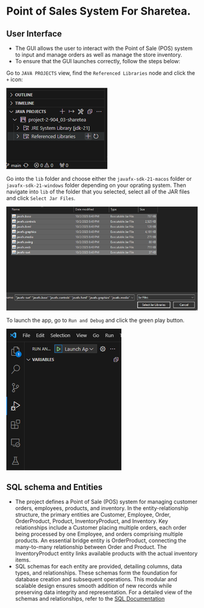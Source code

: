# Point of Sales System For Sharetea.


## User Interface

- The GUI allows the user to interact with the Point of Sale (POS) system to input and manage orders as well as manage the store inventory.
- To ensure that the GUI launches correctly, follow the steps below:

Go to `JAVA PROJECTS` view, find the `Referenced Libraries` node and click the `+` icon:

![Reference JAR Files](docs/referenceLibraries.PNG)

Go into the `lib` folder and choose either the `javafx-sdk-21-macos` folder or `javafx-sdk-21-windows` folder depending on your oprating system. Then navigate into `lib` of the
folder that you selected, select all of the JAR files and click `Select Jar Files`.

![Adding JAR Files](docs/addingLibraries.PNG)

To launch the app, go to `Run and Debug` and click the green play button.

![Launching App](docs/launchApp.PNG)

## SQL schema and Entities 
- The project defines a Point of Sale (POS) system for managing customer orders, employees, products, and inventory. In the entity-relationship structure, the primary entities are Customer, Employee, Order, OrderProduct, Product, InventoryProduct, and Inventory. Key relationships include a Customer placing multiple orders, each order being processed by one Employee, and orders comprising multiple products. An essential bridge entity is OrderProduct, connecting the many-to-many relationship between Order and Product. The InventoryProduct entity links available products with the actual inventory items.
- SQL schemas for each entity are provided, detailing columns, data types, and relationships. These schemas form the foundation for database creation and subsequent operations. This modular and scalable design ensures smooth addition of new records while preserving data integrity and representation. For a detailed view of the schemas and relationships, refer to the [SQL Documentation](docs/sqlp2.pdf)
